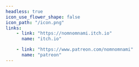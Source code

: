 ```yaml
---
headless: true
icon_use_flower_shape: false
icon_path: "/icon.png"
links:
    - link: "https://nomnomnami.itch.io"
      name: "itch.io"

    - link: "https://www.patreon.com/nomnomnami"
      name: "patreon"
---
```

